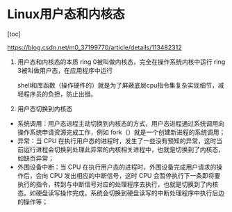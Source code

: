 # Linux用户态和内核态

[toc]

https://blog.csdn.net/m0_37199770/article/details/113482312

1. 用户态和内核态的本质
    ring 0被叫做内核态，完全在操作系统内核中运行
    ring 3被叫做用户态，在应用程序中运行

    shell和库函数（操作硬件的）就是为了屏蔽底层cpu指令集复杂实现细节，减轻程序员的负担，防止出错。

2. 用户态切换到内核态

- 系统调用：用户态进程主动切换到内核态的方式，用户态进程通过系统调用向操作系统申请资源完成工作，例如 fork（）就是一个创建新进程的系统调用；
- 异常：当 CPU 在执行用户态的进程时，发生了一些没有预知的异常，这时当前运行进程会切换到处理此异常的内核相关进程中，也就是切换到了内核态，如缺页异常；
- 外围设备中断：当 CPU 在执行用户态的进程时，外围设备完成用户请求的操作后，会向 CPU 发出相应的中断信号，这时 CPU 会暂停执行下一条即将要执行的指令，转到与中断信号对应的处理程序去执行，也就是切换到了内核态。如硬盘读写操作完成，系统会切换到硬盘读写的中断处理程序中执行后边的操作等；
